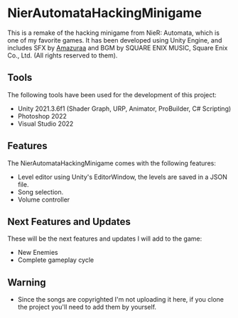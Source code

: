 # NierAutomataHackingMinigame

This is a remake of the hacking minigame from NieR: Automata, which is one of my favorite games. It has been developed using Unity Engine, and includes SFX by [Amazuraa](https://github.com/Amazuraa/) and BGM by SQUARE ENIX MUSIC, Square Enix Co., Ltd. (All rights reserved to them).

## Tools
The following tools have been used for the development of this project:
- Unity 2021.3.6f1 (Shader Graph, URP, Animator, ProBuilder, C# Scripting)
- Photoshop 2022
- Visual Studio 2022

## Features
The NierAutomataHackingMinigame comes with the following features:
- Level editor using Unity's EditorWindow, the levels are saved in a JSON file.
- Song selection.
- Volume controller

## Next Features and Updates
These will be the next features and updates I will add to the game:
- New Enemies
- Complete gameplay cycle

## Warning
- Since the songs are copyrighted I'm not uploading it here, if you clone the project you'll need to add them by yourself.

